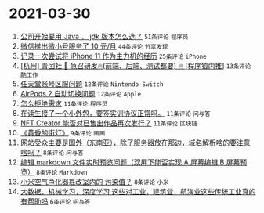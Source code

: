# 2021-03-30

1. [公司开始要用 Java ， jdk 版本怎么选？](https://www.v2ex.com/t/766378) `51条评论` `程序员`
1. [微信推出微小号服务了 10 元/月](https://www.v2ex.com/t/766369) `44条评论` `分享发现`
1. [记录一次尝试将 iPhone 11 作为主力机的经历](https://www.v2ex.com/t/766389) `25条评论` `iPhone`
1. [[杭州] 青团社 🦄️ 急召研发🔥(前端、后端、测试都要) 🔥 [程序猿内推]](https://www.v2ex.com/t/766362) `13条评论` `酷工作`
1. [任天堂账号区服问题](https://www.v2ex.com/t/766358) `12条评论` `Nintendo Switch`
1. [AirPods 2 自动切换问题](https://www.v2ex.com/t/766354) `12条评论` `Apple`
1. [怎么拒绝需求](https://www.v2ex.com/t/766382) `11条评论` `程序员`
1. [在读生接了一个小外包，要签实训协议正常吗。](https://www.v2ex.com/t/766364) `11条评论` `问与答`
1. [NFT Creator 能否对已售出作品再次发行？](https://www.v2ex.com/t/766355) `11条评论` `区块链`
1. [《黄昏的街灯》](https://www.v2ex.com/t/766353) `9条评论` `画画`
1. [网站受众主要是国外（东南亚），除了服务器放在那边，域名解析啥的要注意啥吗？](https://www.v2ex.com/t/766379) `8条评论` `问与答`
1. [编辑 markdown 文件实时预览问题（双屏下能否实现 A 屏幕编辑 B 屏幕预览）](https://www.v2ex.com/t/766374) `8条评论` `Markdown`
1. [小米空气净化器篡改室内的 污染值？](https://www.v2ex.com/t/766359) `8条评论` `小米`
1. [大数据，机械学习，深度学习 这些对工业，建筑业，航海业这些传统工业真的有帮助吗](https://www.v2ex.com/t/766363) `6条评论` `问与答`
